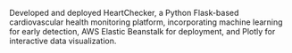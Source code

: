 Developed and deployed HeartChecker, a Python Flask-based cardiovascular health monitoring platform, incorporating machine learning for early detection, AWS Elastic Beanstalk for deployment, and Plotly for interactive data visualization.

